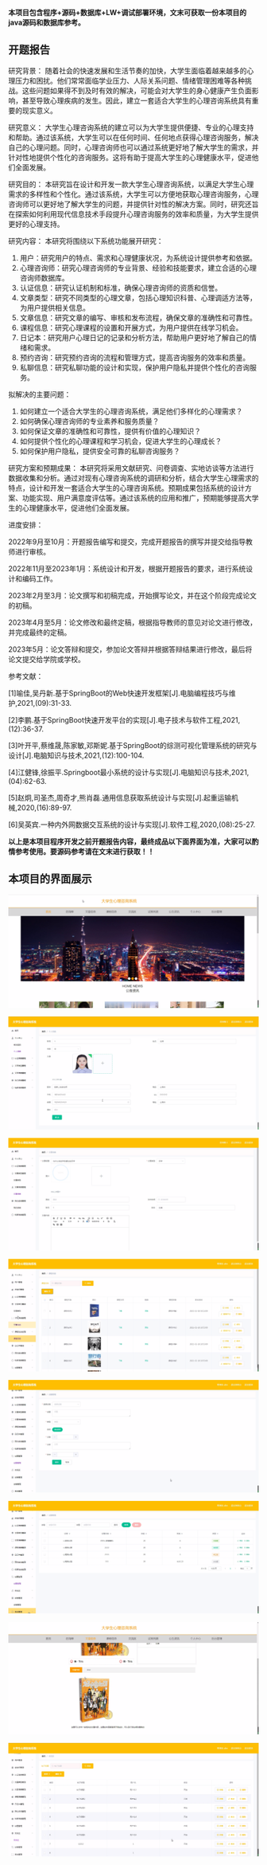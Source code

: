 ****本项目包含程序+源码+数据库+LW+调试部署环境，文末可获取一份本项目的java源码和数据库参考。****

## ******开题报告******

研究背景：
随着社会的快速发展和生活节奏的加快，大学生面临着越来越多的心理压力和困扰。他们常常面临学业压力、人际关系问题、情绪管理困难等各种挑战。这些问题如果得不到及时有效的解决，可能会对大学生的身心健康产生负面影响，甚至导致心理疾病的发生。因此，建立一套适合大学生的心理咨询系统具有重要的现实意义。

研究意义：
大学生心理咨询系统的建立可以为大学生提供便捷、专业的心理支持和帮助。通过该系统，大学生可以在任何时间、任何地点获得心理咨询服务，解决自己的心理问题。同时，心理咨询师也可以通过系统更好地了解大学生的需求，并针对性地提供个性化的咨询服务。这将有助于提高大学生的心理健康水平，促进他们全面发展。

研究目的：
本研究旨在设计和开发一款大学生心理咨询系统，以满足大学生心理需求的多样性和个性化。通过该系统，大学生可以方便地获取心理咨询服务，心理咨询师可以更好地了解大学生的问题，并提供针对性的解决方案。同时，研究还旨在探索如何利用现代信息技术手段提升心理咨询服务的效率和质量，为大学生提供更好的心理支持。

研究内容： 本研究将围绕以下系统功能展开研究：

  1. 用户：研究用户的特点、需求和心理健康状况，为系统设计提供参考和依据。
  2. 心理咨询师：研究心理咨询师的专业背景、经验和技能要求，建立合适的心理咨询师数据库。
  3. 认证信息：研究认证机制和标准，确保心理咨询师的资质和信誉。
  4. 文章类型：研究不同类型的心理文章，包括心理知识科普、心理调适方法等，为用户提供相关信息。
  5. 文章信息：研究文章的编写、审核和发布流程，确保文章的准确性和可靠性。
  6. 课程信息：研究心理课程的设置和开展方式，为用户提供在线学习机会。
  7. 日记本：研究用户心理日记的记录和分析方法，帮助用户更好地了解自己的情绪和需求。
  8. 预约咨询：研究预约咨询的流程和管理方式，提高咨询服务的效率和质量。
  9. 私聊信息：研究私聊功能的设计和实现，保护用户隐私并提供个性化的咨询服务。

拟解决的主要问题：

  1. 如何建立一个适合大学生的心理咨询系统，满足他们多样化的心理需求？
  2. 如何确保心理咨询师的专业素养和服务质量？
  3. 如何保证文章的准确性和可靠性，提供有价值的心理知识？
  4. 如何提供个性化的心理课程和学习机会，促进大学生的心理成长？
  5. 如何保护用户隐私，提供安全可靠的私聊咨询服务？

研究方案和预期成果：
本研究将采用文献研究、问卷调查、实地访谈等方法进行数据收集和分析。通过对现有心理咨询系统的调研和分析，结合大学生心理需求的特点，设计和开发一套适合大学生的心理咨询系统。预期成果包括系统的设计方案、功能实现、用户满意度评估等。通过该系统的应用和推广，预期能够提高大学生的心理健康水平，促进他们全面发展。

进度安排：

2022年9月至10月：开题报告编写和提交，完成开题报告的撰写并提交给指导教师进行审核。

2022年11月至2023年1月：系统设计和开发，根据开题报告的要求，进行系统设计和编码工作。

2023年2月至3月：论文撰写和初稿完成，开始撰写论文，并在这个阶段完成论文的初稿。

2023年4月至5月：论文修改和最终定稿，根据指导教师的意见对论文进行修改，并完成最终的定稿。

2023年5月：论文答辩和提交，参加论文答辩并根据答辩结果进行修改，最后将论文提交给学院或学校。

参考文献：

[1]喻佳,吴丹新.基于SpringBoot的Web快速开发框架[J].电脑编程技巧与维护,2021,(09):31-33.

[2]李鹏.基于SpringBoot快速开发平台的实现[J].电子技术与软件工程,2021,(12):36-37.

[3]叶开平,蔡维晟,陈家敏,邓斯妮.基于SpringBoot的综测可视化管理系统的研究与设计[J].电脑知识与技术,2021,(12):100-104.

[4]江健锋,徐振平.Springboot最小系统的设计与实现[J].电脑知识与技术,2021,(04):62-63.

[5]赵炯,司圣杰,周奇才,熊肖磊.通用信息获取系统设计与实现[J].起重运输机械,2020,(16):89-97.

[6]吴英宾.一种内外网数据交互系统的设计与实现[J].软件工程,2020,(08):25-27.

****以上是本项目程序开发之前开题报告内容，最终成品以下面界面为准，大家可以酌情参考使用。要源码参考请在文末进行获取！！****

## ******本项目的界面展示******

![](./res/0213b745cbf44da9bb917b1f70fdc0c7.png)

![](./res/a051775c0481493fb4cbc4f73897ae5b.png)

![](./res/179a6cd071e64743b3faf9fe9b88b4c0.png)

![](./res/39bf11a9be2b4ff48d20bbd8576fec2e.png)

![](./res/24be0e9a155d4d908f2e7e40c4c94069.png)

![](./res/e6c6dd08cd334eb68a009ddff5ad8d01.png)

![](./res/4c26c85dfe5e4def89d700c0ed73d9e8.png)

![](./res/6cfa0b4f17004e6eb77ffa2631c300c5.png)

